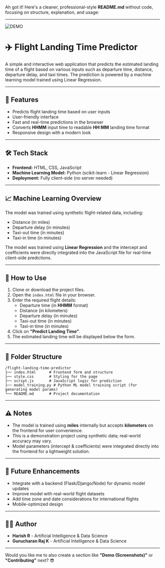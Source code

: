 Ah got it! Here's a cleaner, professional-style **README.md** without code, focusing on structure, explanation, and usage:

---
![DEMO](https://github.com/user-attachments/assets/dc4bbdc0-f6fd-43fd-b0b2-0b0f1436c337)


# ✈️ Flight Landing Time Predictor

A simple and interactive web application that predicts the estimated landing time of a flight based on various inputs such as departure time, distance, departure delay, and taxi times. The prediction is powered by a machine learning model trained using Linear Regression.

---

## 🚩 Features

- Predicts flight landing time based on user inputs
- User-friendly interface
- Fast and real-time predictions in the browser
- Converts **HHMM** input time to readable **HH:MM** landing time format
- Responsive design with a modern look

---

## 🛠️ Tech Stack

- **Frontend:** HTML, CSS, JavaScript
- **Machine Learning Model:** Python (scikit-learn - Linear Regression)
- **Deployment:** Fully client-side (no server needed)

---

## 📈 Machine Learning Overview

The model was trained using synthetic flight-related data, including:
- Distance (in miles)
- Departure delay (in minutes)
- Taxi-out time (in minutes)
- Taxi-in time (in minutes)

The model was trained using **Linear Regression** and the intercept and coefficients were directly integrated into the JavaScript file for real-time client-side predictions.

---

## 🎯 How to Use

1. Clone or download the project files.
2. Open the `index.html` file in your browser.
3. Enter the required flight details:
   - Departure time (in **HHMM** format)
   - Distance (in kilometers)
   - Departure delay (in minutes)
   - Taxi-out time (in minutes)
   - Taxi-in time (in minutes)
4. Click on **"Predict Landing Time"**.
5. The estimated landing time will be displayed below the form.

---

## 📂 Folder Structure

```
/flight-landing-time-predictor
├── index.html      # Frontend form and structure
├── style.css       # Styling for the page
├── script.js       # JavaScript logic for prediction
├── model_training.py # Python ML model training script (for generating model params)
└── README.md       # Project documentation
```

---

## ⚠️ Notes

- The model is trained using **miles** internally but accepts **kilometers** on the frontend for user convenience.
- This is a demonstration project using synthetic data; real-world accuracy may vary.
- Model parameters (intercept & coefficients) were integrated directly into the frontend for a lightweight solution.

---

## 🚀 Future Enhancements

- Integrate with a backend (Flask/Django/Node) for dynamic model updates
- Improve model with real-world flight datasets
- Add time zone and date considerations for international flights
- Mobile-optimized design

---

## 👨‍💻 Author

- **Harish R** - Artificial Intelligence & Data Science
- **Gurucharan Raj K** - Artificial Intelligence & Data Science

---

Would you like me to also create a section like **"Demo (Screenshots)"** or **"Contributing"** next? 😎
